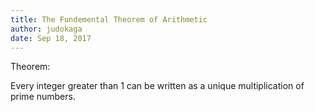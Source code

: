 ```yaml
---
title: The Fundemental Theorem of Arithmetic
author: judokaga
date: Sep 18, 2017
---
```


Theorem:

>
Every integer greater than 1 can be written as a unique multiplication
of prime numbers.
